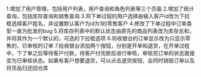 1.增加了用户管理，包括用户列表，用户查询和角色列表等三个页面
2.增加了统计查询，包括库存查询和销售查询
3.将下单过程的用户选择由输入客户id改为下拉框选择客户姓名，并设置默认客户为id为1的零售客户
4.修改了下单过程中订单类型一直为批发的bug
5.将库存列表中的默认状态由原先的商品列表改为库存总和，并将其作为一个默认的，可选的下拉框选项
6.将收银台的订单显示改为只显示零售的，已审核的订单
7.给收银台添加两个按钮，分别是开单和退货，在开单过程中，下了单之后等待客户付款，待客户付完款后进行审核，审核完订单的状态直接变为已审核状态。如果有客户想要退货，可以点击退货按钮，会同时销毁订单以及将货品归还回仓库